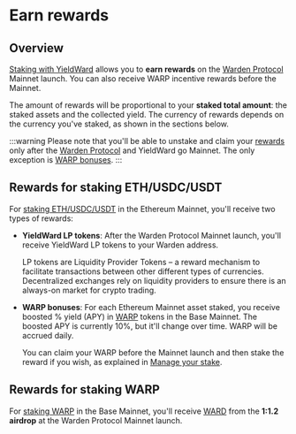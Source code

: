 ﻿---
sidebar_position: 4
---

# Earn rewards

## Overview

[Staking with YieldWard](stake) allows you to **earn rewards** on the [Warden Protocol](https://wardenprotocol.org) Mainnet launch. You can also receive WARP incentive rewards before the Mainnet.

The amount of rewards will be proportional to your **staked total amount**: the staked assets and the collected yield. The currency of rewards depends on the currency you've staked, as shown in the sections below.

:::warning 
Please note that you'll be able to unstake and claim your [rewards](earn-rewards) only after the [Warden Protocol](https://wardenprotocol.org) and YieldWard go Mainnet. The only exception is [WARP bonuses](manage-your-stake#claim-warp-bonuses).
:::

## Rewards for staking ETH/USDC/USDT

For [staking ETH/USDC/USDT](stake#stake-ethusdcusdt) in the Ethereum Mainnet, you'll receive two types of rewards:

- **YieldWard LP tokens**: After the Warden Protocol Mainnet launch, you'll receive YieldWard LP tokens to your Warden address.

    LP tokens are Liquidity Provider Tokens – a reward mechanism to facilitate transactions between other different types of currencies. Decentralized exchanges rely on liquidity providers to ensure there is an always-on market for crypto trading.
    
- **WARP bonuses**: For each Ethereum Mainnet asset staked, you receive boosted % yield (APY) in [WARP](https://docs.wardenprotocol.org/tokens/warp-token/warp) tokens in the Base Mainnet. The boosted APY is currently 10%, but it'll change over time. WARP will be accrued daily.

    You can claim your WARP before the Mainnet launch and then stake the reward if you wish, as explained in [Manage your stake](manage-your-stake#claim-warp-bonuses).

## Rewards for staking WARP

For [staking WARP](stake#stake-warp) in the Base Mainnet, you'll receive [WARD](https://docs.wardenprotocol.org/tokens/ward-token/ward) from the **1:1.2 airdrop** at the Warden Protocol  Mainnet launch.
